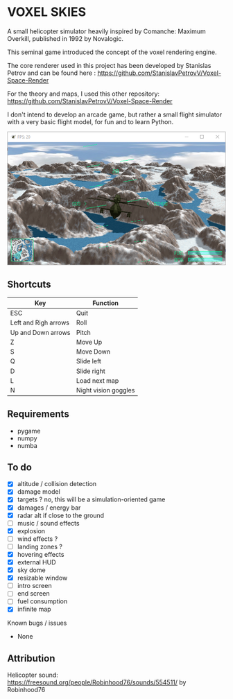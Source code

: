 # VOXEL SKIES

A small helicopter simulator heavily inspired by Comanche: Maximum Overkill, published in 1992 by Novalogic.

This seminal game introduced the concept of the voxel rendering engine. 

The core renderer used in this project has been developed by Stanislas Petrov and can be found here : https://github.com/StanislavPetrovV/Voxel-Space-Render

For the theory and maps, I used this other repository: https://github.com/StanislavPetrovV/Voxel-Space-Render

I don't intend to develop an arcade game, but rather a small flight simulator with a very basic flight model, for fun and to learn Python.

<img src="screenshot.png">

## Shortcuts

| Key | Function |
|-----|----------|
| ESC | Quit |
| Left and Righ arrows | Roll |
| Up and Down arrows | Pitch |
| Z | Move Up |
| S | Move Down |
| Q | Slide left |
| D | Slide right |
| L | Load next map |
| N | Night vision goggles |

## Requirements

* pygame
* numpy
* numba

## To do

* [x] altitude / collision detection
* [x] damage model
* [x] targets ? no, this will be a simulation-oriented game
* [x] damages / energy bar
* [x] radar alt if close to the ground
* [ ] music / sound effects
* [x] explosion
* [ ] wind effects ?
* [ ] landing zones ?
* [x] hovering effects
* [x] external HUD
* [x] sky dome
* [x] resizable window
* [ ] intro screen
* [ ] end screen
* [ ] fuel consumption
* [x] infinite map

Known bugs / issues

* None

## Attribution

Helicopter sound:
https://freesound.org/people/Robinhood76/sounds/554511/ by Robinhood76